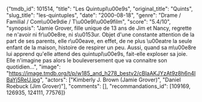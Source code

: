 {"tmdb_id": 101514, "title": "Les Quintupl\u00e9s", "original_title": "Quints", "slug_title": "les-quintuples", "date": "2000-08-18", "genre": "Drame / Familial / Com\u00e9die / T\u00e9l\u00e9film", "score": "5.4/10", "synopsis": "Jamie Grover, fille unique de 13 ans de Jim et Nancy, regrette ne n'avoir ni fr\u00e8re, ni s\u0153ur. Objet d'une constante attention de la part de ses parents, elle r\u00eave, en effet, de ne plus \u00eatre la seule enfant de la maison, histoire de respirer un peu. Aussi, quand sa m\u00e8re lui apprend qu'elle attend des quintupl\u00e9s, fait-elle exploser sa joie. Elle n'imagine pas alors le bouleversement que va connaitre son quotidien...", "image": "https://image.tmdb.org/t/p/w185_and_h278_bestv2/cBlaAKJYzAt9z8h6n4IBaYj5ReU.jpg", "actors": ["Kimberly J. Brown (Jamie Grover)", "Daniel Roebuck (Jim Grover)"], "comments": [], "recommandations_id": [109169, 126935, 124111, 77576]}